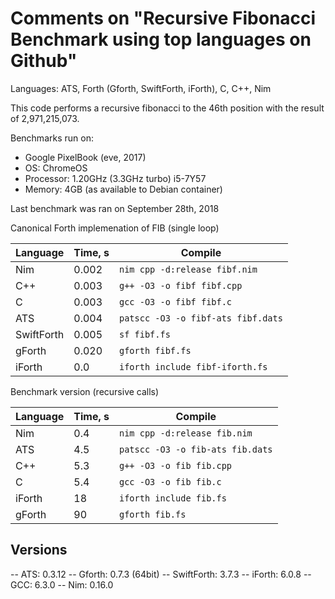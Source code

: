 # Comments on "Recursive Fibonacci Benchmark using top languages on Github"

Languages: ATS, Forth (Gforth, SwiftForth, iForth), C, C++, Nim

This code performs a recursive fibonacci to the 46th position with the result of 2,971,215,073.

Benchmarks run on:
 - Google PixelBook (eve, 2017)
 - OS: ChromeOS
 - Processor: 1.20GHz (3.3GHz turbo) i5-7Y57
 - Memory: 4GB (as available to Debian container)

Last benchmark was ran on September 28th, 2018

Canonical Forth implemenation of FIB (single loop)

| Language   | Time, s | Compile                            |
|------------|---------|------------------------------------|
| Nim        |  0.002  | `nim cpp -d:release fibf.nim`      |
| C++        |  0.003  | `g++ -O3 -o fibf fibf.cpp`         |
| C          |  0.003  | `gcc -O3 -o fibf fibf.c`           |
| ATS        |  0.004  | `patscc -O3 -o fibf-ats fibf.dats` |
| SwiftForth |  0.005  | `sf fibf.fs`                       |
| gForth     |  0.020  | `gforth fibf.fs`                   |
| iForth     |  0.0    | `iforth include fibf-iforth.fs`    |


Benchmark version (recursive calls)

| Language | Time, s | Compile                          |
|----------|---------|----------------------------------|
| Nim      |  0.4    | `nim cpp -d:release fib.nim`     |
| ATS      |  4.5    | `patscc -O3 -o fib-ats fib.dats` |
| C++      |  5.3    | `g++ -O3 -o fib fib.cpp`         |
| C        |  5.4    | `gcc -O3 -o fib fib.c`           |
| iForth   | 18      | `iforth include fib.fs`          |
| gForth   | 90      | `gforth fib.fs`                  |


## Versions

-- ATS: 0.3.12
-- Gforth: 0.7.3 (64bit)
-- SwiftForth: 3.7.3
-- iForth: 6.0.8
-- GCC: 6.3.0
-- Nim: 0.16.0
